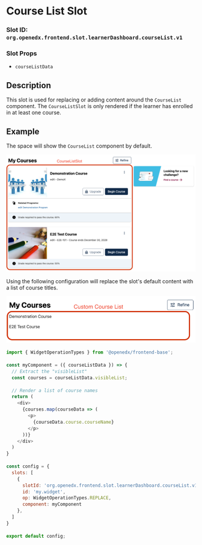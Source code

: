 # Course List Slot

### Slot ID: `org.openedx.frontend.slot.learnerDashboard.courseList.v1`

### Slot Props

* `courseListData`

## Description

This slot is used for replacing or adding content around the `CourseList` component. The `CourseListSlot` is only rendered if the learner has enrolled in at least one course.

## Example

The space will show the `CourseList` component by default.

![Screenshot of the CourseListSlot](./images/course_list_slot.png)

Using the following configuration will replace the slot's default content with a list of course titles.

![Screenshot of a custom course list](./images/readme_custom_course_list.png)

```js
import { WidgetOperationTypes } from '@openedx/frontend-base';

const myComponent = ({ courseListData }) => {
  // Extract the "visibleList"
  const courses = courseListData.visibleList;

  // Render a list of course names
  return (
    <div>
      {courses.map(courseData => (
        <p>
          {courseData.course.courseName}
        </p>
      ))}
    </div>
  )
}

const config = {
  slots: [
    {
      slotId: 'org.openedx.frontend.slot.learnerDashboard.courseList.v1',
      id: 'my.widget',
      op: WidgetOperationTypes.REPLACE,
      component: myComponent
    },
  ]
}

export default config;
```

